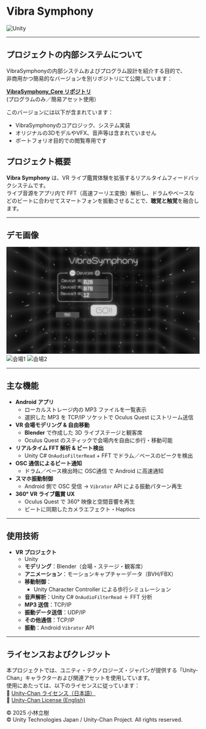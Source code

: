 # Vibra Symphony

![Unity](https://img.shields.io/badge/Unity-black?logo=unity&logoColor=white)

---

## プロジェクトの内部システムについて

VibraSymphonyの内部システムおよびプログラム設計を紹介する目的で、  
非商用かつ簡易的なバージョンを別リポジトリにて公開しています：

 **[VibraSymphony_Core リポジトリ](https://github.com/rickyKunn/VibraSymphony_Core/)**  
 (プログラムのみ／簡易アセット使用）

このバージョンには以下が含まれています：
- VibraSymphonyのコアロジック、システム実装
- オリジナルの3DモデルやVFX、音声等は含まれていません
- ポートフォリオ目的での閲覧専用です


## プロジェクト概要

**Vibra Symphony** は、VR ライブ鑑賞体験を拡張するリアルタイムフィードバックシステムです。  
ライブ音源をアプリ内で FFT（高速フーリエ変換）解析し、ドラムやベースなどのビートに合わせてスマートフォンを振動させることで、**聴覚と触覚**を融合します。

---

## デモ画像

![スタート画面](./docs/start.png)  
![会場1](./docs/venue1.png)
![会場2](./docs/venue2.png)

---

## 主な機能

- **Android アプリ**  
  - ローカルストレージ内の MP3 ファイルを一覧表示  
  - 選択した MP3 を TCP/IP ソケットで Oculus Quest にストリーム送信  
- **VR 会場モデリング & 自由移動**  
  - **Blender** で作成した 3D ライブステージと観客席  
  - Oculus Quest のスティックで会場内を自由に歩行・移動可能  
- **リアルタイム FFT 解析 & ビート検出**  
  - Unity C# `OnAudioFilterRead` + FFT でドラム／ベースのピークを検出  
- **OSC 通信によるビート通知**  
  - ドラム／ベース検出時に OSC通信 で Android に高速通知  
- **スマホ振動制御**  
  - Android 側で OSC 受信 → `Vibrator` API による振動パターン再生  
- **360° VR ライブ鑑賞 UX**  
  - Oculus Quest で 360° 映像と空間音響を再生  
  - ビートに同期したカメラエフェクト・Haptics  
---

## 使用技術

- **VR プロジェクト**  
  - Unity
  - **モデリング**：Blender（会場・ステージ・観客席）  
  - **アニメーション**：モーションキャプチャーデータ（BVH/FBX）  
  - **移動制御**：
    - Unity Character Controller による歩行シミュレーション  
  - **音声解析**：Unity C# `OnAudioFilterRead` ＋ FFT 分析
   - **MP3 送信**：TCP/IP
  - **振動データ送信**：UDP/IP
  - **その他通信**：TCP/IP 
  - **振動**：Android `Vibrator` API  
---

## ライセンスおよびクレジット
 
本プロジェクトでは、ユニティ・テクノロジーズ・ジャパンが提供する「Unity-Chan」キャラクターおよび関連アセットを使用しています。  
使用にあたっては、以下のライセンスに従っています：  
🔗 [Unity-Chan ライセンス（日本語）](https://unity-chan.com/contents/license_jp/)  
🔗 [Unity-Chan License (English)](https://unity-chan.com/contents/license_en/)

© 2025 小林立樹  
© Unity Technologies Japan / Unity-Chan Project. All rights reserved.

